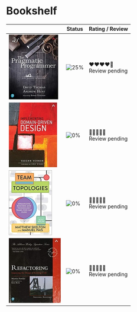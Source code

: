 # Bookshelf

|  | Status | Rating / Review |
|---|---|---|
| [![David Thomas & Andrew Hunt - The Pragmatic Programmer](../assets/img/the_pragmatic_programmer.jpg)](https://pragprog.com/titles/tpp20/the-pragmatic-programmer-20th-anniversary-edition/) | ![25%](https://progress-bar.dev/25/) | ❤️️❤️❤️❤️🖤<br>Review pending |
| [![Vaughn Vernon - Implementing Domain-Driven Design](../assets/img/implementing_ddd.jpg)](https://www.oreilly.com/library/view/implementing-domain-driven-design/9780133039900/) | ![0%](https://progress-bar.dev/0/) | ️🖤🖤🖤🖤🖤<br>Review pending |
| [![Matthew Skelton & Manuel Pais - Team Topologies: Organizing Business and Technology Teams for Fast Flow](../assets/img/team_topologies.jpg)](https://teamtopologies.com/book) | ![0%](https://progress-bar.dev/0/) | ️🖤🖤🖤🖤🖤<br>Review pending |
| [![Martin Fowler - Refactoring: Improving the Design of Existing Code](../assets/img/refactoring.jpg)](https://martinfowler.com/books/refactoring.html) | ![0%](https://progress-bar.dev/0/) | ️🖤🖤🖤🖤🖤<br>Review pending |
